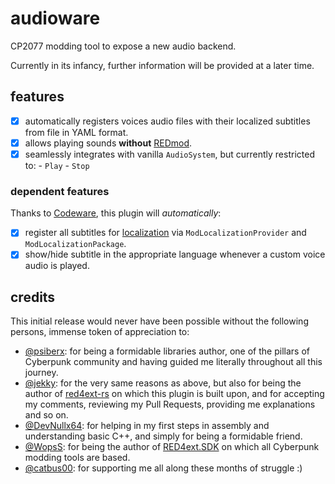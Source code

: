 # audioware

CP2077 modding tool to expose a new audio backend.

Currently in its infancy, further information will be provided at a later time.

## features

- [x] automatically registers voices audio files with their localized subtitles from file in YAML format.
- [x] allows playing sounds **without** [REDmod](https://wiki.redmodding.org/cyberpunk-2077-modding/for-mod-creators/modding-tools/redmod/audio-modding#audio-modding-manually).
- [x] seamlessly integrates with vanilla `AudioSystem`, but currently restricted to:
      - `Play`
      - `Stop`

### dependent features

Thanks to [Codeware](https://github.com/psiberx/cp2077-codeware), this plugin will _automatically_:

- [x] register all subtitles for [localization](https://github.com/psiberx/cp2077-codeware/wiki#localization) via `ModLocalizationProvider` and `ModLocalizationPackage`.
- [x] show/hide subtitle in the appropriate language whenever a custom voice audio is played.

## credits

This initial release would never have been possible without the following persons, immense token of appreciation to:
- [@psiberx](https://github.com/psiberx): for being a formidable libraries author, one of the pillars of Cyberpunk community and having guided me literally throughout all this journey.
- [@jekky](https://github.com/jac3km4): for the very same reasons as above, but also for being the author of [red4ext-rs]() on which this plugin is built upon, and for accepting my comments, reviewing my Pull Requests, providing me explanations and so on.
- [@DevNullx64](https://github.com/DevNullx64): for helping in my first steps in assembly and understanding basic C++, and simply for being a formidable friend.
- [@WopsS](https://github.com/WopsS): for being the author of [RED4ext.SDK]() on which all Cyberpunk modding tools are based.
- [@catbus00](https://github.com/catbus00): for supporting me all along these months of struggle :)
